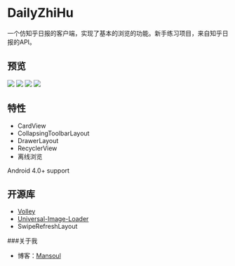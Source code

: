# DailyZhiHu
一个仿知乎日报的客户端，实现了基本的浏览的功能。新手练习项目，来自知乎日报的API。

## 预览
![](http://7xrn7f.com1.z0.glb.clouddn.com/16-6-12/49154371.jpg)
![](http://7xrn7f.com1.z0.glb.clouddn.com/16-6-12/12197496.jpg)
![](http://7xrn7f.com1.z0.glb.clouddn.com/16-6-12/28602360.jpg)
![](http://7xrn7f.com1.z0.glb.clouddn.com/16-6-12/73482385.jpg)

## 特性
* CardView
* CollapsingToolbarLayout
* DrawerLayout
* RecyclerView
* 离线浏览

Android 4.0+ support

## 开源库
* [Volley](https://github.com/mcxiaoke/android-volley)
* [Universal-Image-Loader](https://github.com/nostra13/Android-Universal-Image-Loader)
* SwipeRefreshLayout

###关于我
 - 博客：[Mansoul](http://mansoul1994.github.io/)


